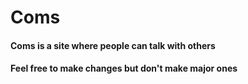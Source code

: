 # Coms
<h4>Coms is a site where people can talk with others</h4>
<h4>Feel free to make changes but don't make major ones</h4>
